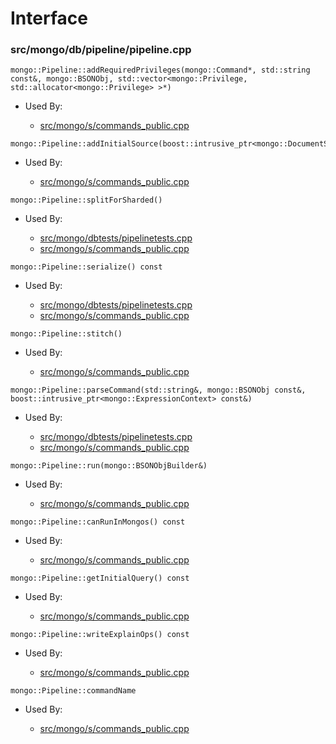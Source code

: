 
# Interface

### src/mongo/db/pipeline/pipeline.cpp

<div></div>

    mongo::Pipeline::addRequiredPrivileges(mongo::Command*, std::string const&, mongo::BSONObj, std::vector<mongo::Privilege, std::allocator<mongo::Privilege> >*)

- Used By:

    - [src/mongo/s/commands\_public.cpp](../../../sharding)

<div></div>

    mongo::Pipeline::addInitialSource(boost::intrusive_ptr<mongo::DocumentSource>)

- Used By:

    - [src/mongo/s/commands\_public.cpp](../../../sharding)

<div></div>

    mongo::Pipeline::splitForSharded()

- Used By:

    - [src/mongo/dbtests/pipelinetests.cpp](../../../unit\_tests)
    - [src/mongo/s/commands\_public.cpp](../../../sharding)

<div></div>

    mongo::Pipeline::serialize() const

- Used By:

    - [src/mongo/dbtests/pipelinetests.cpp](../../../unit\_tests)
    - [src/mongo/s/commands\_public.cpp](../../../sharding)

<div></div>

    mongo::Pipeline::stitch()

- Used By:

    - [src/mongo/s/commands\_public.cpp](../../../sharding)

<div></div>

    mongo::Pipeline::parseCommand(std::string&, mongo::BSONObj const&, boost::intrusive_ptr<mongo::ExpressionContext> const&)

- Used By:

    - [src/mongo/dbtests/pipelinetests.cpp](../../../unit\_tests)
    - [src/mongo/s/commands\_public.cpp](../../../sharding)

<div></div>

    mongo::Pipeline::run(mongo::BSONObjBuilder&)

- Used By:

    - [src/mongo/s/commands\_public.cpp](../../../sharding)

<div></div>

    mongo::Pipeline::canRunInMongos() const

- Used By:

    - [src/mongo/s/commands\_public.cpp](../../../sharding)

<div></div>

    mongo::Pipeline::getInitialQuery() const

- Used By:

    - [src/mongo/s/commands\_public.cpp](../../../sharding)

<div></div>

    mongo::Pipeline::writeExplainOps() const

- Used By:

    - [src/mongo/s/commands\_public.cpp](../../../sharding)

<div></div>

    mongo::Pipeline::commandName

- Used By:

    - [src/mongo/s/commands\_public.cpp](../../../sharding)

